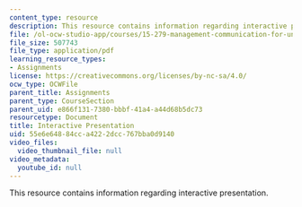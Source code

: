```yaml
---
content_type: resource
description: This resource contains information regarding interactive presentation.
file: /ol-ocw-studio-app/courses/15-279-management-communication-for-undergraduates-fall-2012/55e6e64884cca4222dcc767bba0d9140_MIT15_279F12_pres_intrctve.pdf
file_size: 507743
file_type: application/pdf
learning_resource_types:
- Assignments
license: https://creativecommons.org/licenses/by-nc-sa/4.0/
ocw_type: OCWFile
parent_title: Assignments
parent_type: CourseSection
parent_uid: e866f131-7380-bbbf-41a4-a44d68b5dc73
resourcetype: Document
title: Interactive Presentation
uid: 55e6e648-84cc-a422-2dcc-767bba0d9140
video_files:
  video_thumbnail_file: null
video_metadata:
  youtube_id: null
---
```

This resource contains information regarding interactive presentation.